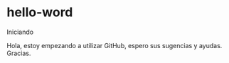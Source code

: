 # hello-word
Iniciando

Hola, estoy empezando a utilizar GitHub, espero sus sugencias y ayudas.
Gracias.
